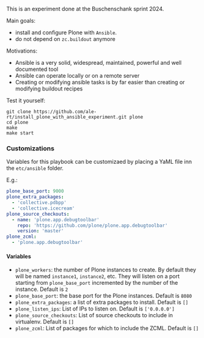 This is an experiment done at the Buschenschank sprint 2024.

Main goals:

- install and configure Plone with `Ansible`.
- do not depend on `zc.buildout` anymore

Motivations:

- Ansible is a very solid, widespread, maintained, powerful
and well documented tool
- Ansible can operate locally or on a remote server
- Creating or modifying ansible tasks is by far easier than
creating or modifying buildout recipes


Test it yourself:

```shell
git clone https://github.com/ale-rt/install_plone_with_ansible_experiment.git plone
cd plone
make
make start
```

### Customizations

Variables for this playbook can be customizaed by placing a YaML file inn the `etc/ansible` folder.

E.g.:
```yaml
plone_base_port: 9000
plone_extra_packages:
  - 'collective.pdbpp'
  - 'collective.icecream'
plone_source_checkouts:
  - name: 'plone.app.debugtoolbar'
    repo: 'https://github.com/plone/plone.app.debugtoolbar'
    version: 'master'
plone_zcml:
  - 'plone.app.debugtoolbar'
```

#### Variables

- `plone_workers`: the number of Plone instances to create.
By default they will be named `instance1`, `instance2`, etc. They will listen on a port starting from `plone_base_port` incremented by the number of the instance. Default is `2`
- `plone_base_port`: the base port for the Plone instances. Default is `8080`
- `plone_extra_packages`: a list of extra packages to install. Default is `[]`
- `plone_listen_ips`: List of IPs to listen on. Default is `['0.0.0.0']`
- `plone_source_checkouts`: List of source checkouts to include in virtualenv. Default is `[]`
- `plone_zcml`: List of packages for which to include the ZCML. Default is `[]`
